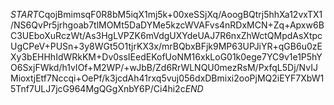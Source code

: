 $START$CqojBmimsqF0R8bM5iqX1mj5k+00xeSSjXq/AoogBQtrj5hhXa12vxTX1/NS6QvPr5jrhgoab7tlMOMt5DaDYMe5kzcWVAFvs4nRDxMCN+Zq+Apxw6BC3UEboXuRczWt/As3HgLVPZK6mVdgUXYdeUAJ7R6nxZhWctQMpdAsXtpcUgCPeV+PUSn+3y8WGt5O1tjrKX3x/mrBQbxBFjk9MP63UPJiYR+qGB6u0zEXy3bEHHhIdWRkKM+Dv0ssIEedEKofUoNM16xkLoG01k0ege7YC9v1e1P5hYO6SxjFWkd/h1vIOf+M2WP/+wJbB/Zd6RrWLNQU0mezRsM/PxfqL5Dj/NvIJMioxtjEtf7Nccqi+OePf/k3jcdAh41rxq5vuj056dxDBmixi2ooPjMQ2iEYF7XbW15Tnf7ULJ7jcG964MgQGgXnbY6P/Ci4hi2c$END$